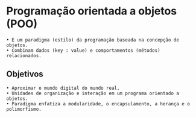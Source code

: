 # Programação orientada a objetos (POO)
    • É um paradigma (estilo) da programação baseada na concepção de objetos.
    • Combinam dados (key : value) e comportamentos (métodos) relacionados.

## Objetivos
    • Aproximar o mundo digital do mundo real.
	• Unidades de organização e interação em um programa orientado a objetos.
    • Paradigma enfatiza a modularidade, o encapsulamento, a herança e o polimorfismo.

